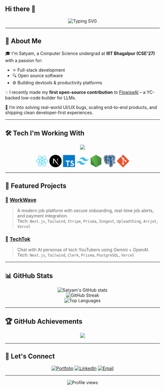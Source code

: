 ## Hi there 👋

<!-- Typing Animation Header -->
<p align="center">
  <img src="https://readme-typing-svg.demolab.com?font=Fira+Code&weight=500&pause=1000&center=true&vCenter=true&width=450&lines=Hi+there+%F0%9F%91%8B+I'm+Satyam!;Full-Stack+Dev+%7C+Open+Source+Contributor;Lover+of+Clean+UIs+and+Coffee+%E2%98%95%EF%B8%8F" alt="Typing SVG" />
</p>

---

## 🚀 About Me

🎓 I'm Satyam, a Computer Science undergrad at **IIIT Bhagalpur (CSE'27)** with a passion for:

- ⚛️ Full-stack development  
- 🔍 Open source software  
- ⚙️ Building devtools & productivity platforms

💡 I recently made my **first open-source contribution** to [FlowiseAI](https://github.com/FlowiseAI/Flowise/pull/4729) – a YC-backed low-code builder for LLMs.

🧠 I’m into solving real-world UI/UX bugs, scaling end-to-end products, and shipping clean developer-first experiences.

---

## 🛠️ Tech I'm Working With

<!-- Animated Tech Stack Marquee -->
<p align="center">
  <img src="https://readme-typing-svg.demolab.com?font=Fira+Code&pause=1000&center=true&vCenter=true&width=500&lines=React+%7C+Next.js+%7C+TypeScript+%7C+Tailwind+CSS+%7C+Node.js+%7C+PostgreSQL+%7C+Git+%7C+Prisma+%7C+tRPC+%7C+OpenAI+APIs" />
</p>

<p align="center">
  <img src="https://github.com/devicons/devicon/blob/master/icons/react/react-original.svg" width="40" alt="React" />
  <img src="https://github.com/devicons/devicon/blob/master/icons/nextjs/nextjs-original.svg" width="40" alt="Next.js" />
  <img src="https://github.com/devicons/devicon/blob/master/icons/typescript/typescript-original.svg" width="40" alt="TypeScript" />
  <img src="https://github.com/devicons/devicon/blob/master/icons/tailwindcss/tailwindcss-plain.svg" width="40" alt="Tailwind" />
  <img src="https://github.com/devicons/devicon/blob/master/icons/nodejs/nodejs-original.svg" width="40" alt="Node.js" />
  <img src="https://github.com/devicons/devicon/blob/master/icons/postgresql/postgresql-original.svg" width="40" alt="PostgreSQL" />
  <img src="https://github.com/devicons/devicon/blob/master/icons/git/git-original.svg" width="40" alt="Git" />
</p>

---

## 🌟 Featured Projects

### 🔹 [WorkWave](https://github.com/satyam-code45/WorkWave)
> A modern job platform with secure onboarding, real-time job alerts, and payment integration.  
Tech: `Next.js`, `Tailwind`, `Stripe`, `Prisma`, `Inngest`, `Uploadthing`, `Arcjet`, `Vercel`

### 🔸 [TechTok](https://github.com/satyam-code45/TechTok)
> Chat with AI personas of tech YouTubers using Gemini + OpenAI.  
Tech: `Next.js`, `Tailwind`, `Clerk`, `Prisma`, `PostgreSQL`, `Vercel`

---

## 📊 GitHub Stats

<p align="center">
  <img src="https://github-readme-stats.vercel.app/api?username=satyam-code45&show_icons=true&theme=radical" alt="Satyam's GitHub stats" />
  <br/>
  <img src="https://github-readme-streak-stats.herokuapp.com/?user=satyam-code45&theme=radical" alt="GitHub Streak" />
  <br/>
  <img src="https://github-readme-stats.vercel.app/api/top-langs/?username=satyam-code45&layout=compact&theme=radical" alt="Top Languages" />
</p>

---

## 🏆 GitHub Achievements

<p align="center">
  <img src="https://github-profile-trophy.vercel.app/?username=satyam-code45&theme=dracula&row=1&no-bg=true" />
</p>

---

## 🤝 Let's Connect

<p align="center">
  <a href="https://satyam-portfolio-self.vercel.app"><img alt="Portfolio" src="https://img.shields.io/badge/Portfolio-%23000000.svg?style=for-the-badge&logo=vercel&logoColor=white" /></a>
  <a href="https://www.linkedin.com/in/satyam-code45"><img alt="LinkedIn" src="https://img.shields.io/badge/LinkedIn-%230077B5.svg?style=for-the-badge&logo=linkedin&logoColor=white"/></a>
  <a href="mailto:satyam45.dev@gmail.com"><img alt="Email" src="https://img.shields.io/badge/Email-%23D14836.svg?style=for-the-badge&logo=gmail&logoColor=white"/></a>
</p>

---

<p align="center">
  <img src="https://komarev.com/ghpvc/?username=satyam-code45&style=for-the-badge&color=blueviolet" alt="Profile views" />
</p>
